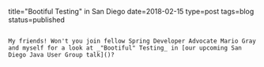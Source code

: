 title="Bootiful Testing" in San Diego
date=2018-02-15
type=post
tags=blog
status=published
~~~~~~

My friends! Won't you join fellow Spring Developer Advocate Mario Gray and myself for a look at _"Bootiful" Testing_ in [our upcoming San Diego Java User Group talk]()?
